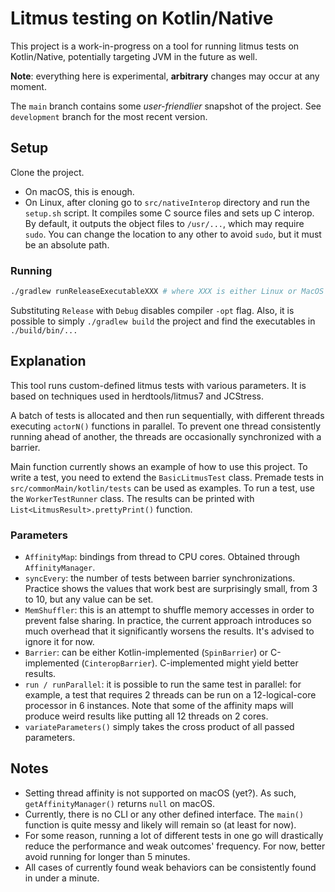 # Litmus testing on Kotlin/Native

This project is a work-in-progress on a tool for running litmus tests on Kotlin/Native, potentially targeting JVM in the future as well.

**Note**: everything here is experimental, **arbitrary** changes may occur at any moment.

The `main` branch contains some _user-friendlier_ snapshot of the project. See `development` branch for the most recent version.

## Setup

Clone the project.
* On macOS, this is enough.
* On Linux, after cloning go to `src/nativeInterop` directory and run the `setup.sh` script. It compiles some C source
  files and sets up C interop. By default, it outputs the object files to `/usr/...`, which may require `sudo`. You can
  change the location to any other to avoid `sudo`, but it must be an absolute path.

### Running

```bash
./gradlew runReleaseExecutableXXX # where XXX is either Linux or MacOS
```

Substituting `Release` with `Debug` disables compiler `-opt` flag. Also, it is possible to simply `./gradlew build` the project and find the executables in `./build/bin/...`

## Explanation

This tool runs custom-defined litmus tests with various parameters. It is based on techniques used in herdtools/litmus7 and JCStress. 

A batch of tests is allocated and then run sequentially, with different threads executing `actorN()` functions in parallel. To prevent one thread consistently running ahead of another, the threads are occasionally synchronized with a barrier.  

Main function currently shows an example of how to use this project. To write a test, you need to extend the `BasicLitmusTest` class. Premade tests in `src/commonMain/kotlin/tests` can be used as examples. To run a test, use the `WorkerTestRunner` class. The results can be printed with `List<LitmusResult>.prettyPrint()` function.

### Parameters
* `AffinityMap`: bindings from thread to CPU cores. Obtained through `AffinityManager`.
* `syncEvery`: the number of tests between barrier synchronizations. Practice shows the values that work best are surprisingly small, from 3 to 10, but any value can be set.
* `MemShuffler`: this is an attempt to shuffle memory accesses in order to prevent false sharing. In practice, the current approach introduces so much overhead that it significantly worsens the results. It's advised to ignore it for now.
* `Barrier`: can be either Kotlin-implemented (`SpinBarrier`) or C-implemented (`CinteropBarrier`). C-implemented might yield better results.
* `run / runParallel`: it is possible to run the same test in parallel: for example, a test that requires 2 threads can be run on a 12-logical-core processor in 6 instances. Note that some of the affinity maps will produce weird results like putting all 12 threads on 2 cores.
* `variateParameters()` simply takes the cross product of all passed parameters. 

## Notes

* Setting thread affinity is not supported on macOS (yet?). As such, `getAffinityManager()` returns `null` on macOS.
* Currently, there is no CLI or any other defined interface. The `main()` function is quite messy and likely will remain
  so (at least for now).
* For some reason, running a lot of different tests in one go will drastically reduce the performance and weak outcomes'
  frequency. For now, better avoid running for longer than 5 minutes.
* All cases of currently found weak behaviors can be consistently found in under a minute. 
